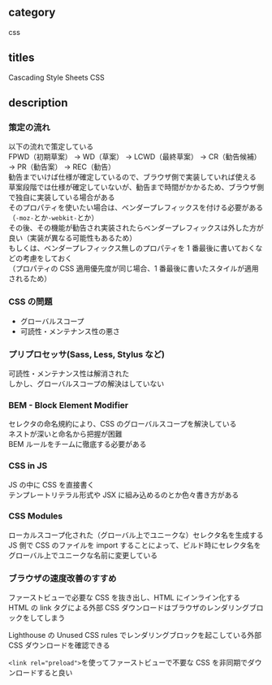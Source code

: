 ## category

css

## titles

Cascading Style Sheets
CSS

## description

### 策定の流れ

以下の流れで策定している  
FPWD（初期草案） -> WD（草案） -> LCWD（最終草案） -> CR（勧告候補） -> PR（勧告案） -> REC（勧告）  
勧告までいけば仕様が確定しているので、ブラウザ側で実装していれば使える  
草案段階では仕様が確定していないが、勧告まで時間がかかるため、ブラウザ側で独自に実装している場合がある  
そのプロパティを使いたい場合は、ベンダープレフィックスを付ける必要がある（`-moz-`とか`-webkit-`とか）  
その後、その機能が勧告され実装されたらベンダープレフィックスは外した方が良い（実装が異なる可能性もあるため）  
もしくは、ベンダープレフィックス無しのプロパティを 1 番最後に書いておくなどの考慮をしておく  
（プロパティの CSS 適用優先度が同じ場合、1 番最後に書いたスタイルが適用されるため）

### CSS の問題

- グローバルスコープ
- 可読性・メンテナンス性の悪さ

### プリプロセッサ(Sass, Less, Stylus など)

可読性・メンテナンス性は解消された  
しかし、グローバルスコープの解決はしていない

### BEM - Block Element Modifier

セレクタの命名規約により、CSS のグローバルスコープを解決している  
ネストが深いと命名から把握が困難  
BEM ルールをチームに徹底する必要がある

### CSS in JS

JS の中に CSS を直接書く  
テンプレートリテラル形式や JSX に組み込めるのとか色々書き方がある

### CSS Modules

ローカルスコープ化された（グローバル上でユニークな）セレクタ名を生成する  
JS 側で CSS のファイルを import することによって、ビルド時にセレクタ名をグローバル上でユニークな名前に変更している

### ブラウザの速度改善のすすめ

ファーストビューで必要な CSS を抜き出し、HTML にインライン化する  
HTML の link タグによる外部 CSS ダウンロードはブラウザのレンダリングブロックをしてしまう

Lighthouse の Unused CSS rules でレンダリングブロックを起こしている外部 CSS ダウンロードを確認できる

`<link rel="preload">`を使ってファーストビューで不要な CSS を非同期でダウンロードすると良い

